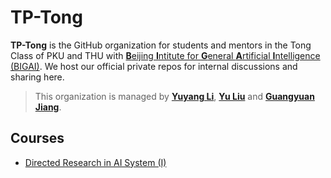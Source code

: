 # TP-Tong

**TP-Tong** is the GitHub organization for students and mentors in the Tong Class of PKU and THU with [**B**eijing **I**ntitute for **G**eneral **A**rtificial **I**ntelligence (BIGAI)](https://bigai.ai/). We host our official private repos for internal discussions and sharing here.

> This organization is managed by [**Yuyang Li**](https://yuyangli.com), [**Yu Liu**](https://github.com/Wall-Facer-liuyu) and [**Guangyuan Jiang**](https://jianggy.com/).

## Courses

- [Directed Research in AI System (I)](https://summer.yzhu.io)

